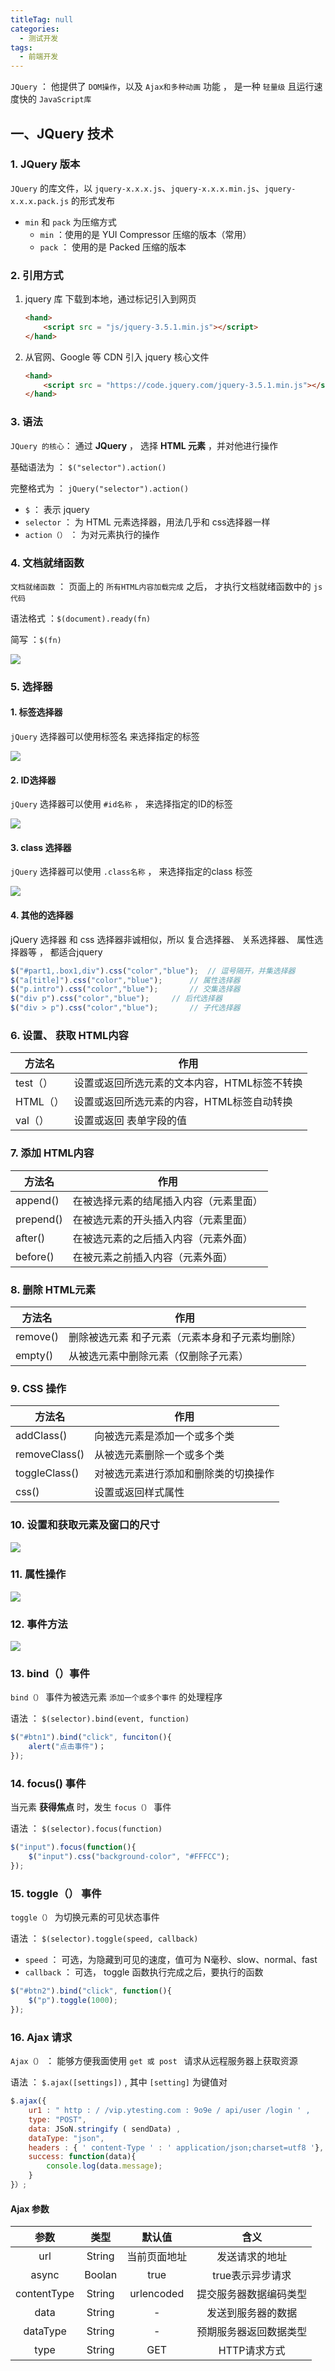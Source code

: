 ```yaml
---
titleTag: null
categories: 
  - 测试开发
tags: 
  - 前端开发
---
```


`JQuery` ： 他提供了 `DOM操作`，以及 `Ajax和多种动画` 功能 ， 是一种 `轻量级` 且运行速度快的 `JavaScript库`

## 一、JQuery 技术

### 1. JQuery 版本

`JQuery` 的库文件，以 `jquery-x.x.x.js`、`jquery-x.x.x.min.js`、`jquery-x.x.x.pack.js` 的形式发布

-   `min` 和 `pack` 为压缩方式
    -   `min` ：使用的是 YUI Compressor 压缩的版本（常用）
    -   `pack` ： 使用的是 Packed 压缩的版本

### 2. 引用方式

1.  jquery 库 下载到本地，通过标记引入到网页

    ```html
    <hand>
    	<script src = "js/jquery-3.5.1.min.js"></script>
    </hand>
    ```

2.  从官网、Google 等 CDN 引入 jquery 核心文件

    ```html
    <hand>
    	<script src = "https://code.jquery.com/jquery-3.5.1.min.js"></script>
    </hand>
    ```

### 3. 语法

`JQuery 的核心`： 通过 **JQuery** ， 选择 **HTML 元素** ，并对他进行操作   

基础语法为 ： `$("selector").action()`

完整格式为 ： `jQuery("selector").action()`

-   `$` ： 表示 jquery
-   `selector` ： 为 HTML 元素选择器，用法几乎和 css选择器一样
-   `action（）` ： 为对元素执行的操作

### 4. 文档就绪函数

`文档就绪函数` ： 页面上的 `所有HTML内容加载完成`  之后， 才执行文档就绪函数中的 `js代码`

语法格式 ：`$(document).ready(fn)`

简写 ：`$(fn)`

![](https://pupper.com.cn/img/20220725185607.png)

### 5. 选择器

#### 1. 标签选择器

`jQuery` 选择器可以使用标签名 来选择指定的标签

![](https://pupper.com.cn/img/20220725185623.png)

#### 2. ID选择器

`jQuery` 选择器可以使用 `#id名称` ， 来选择指定的ID的标签

![](https://pupper.com.cn/img/20220725185642.png)

#### 3. class 选择器

`jQuery` 选择器可以使用 `.class名称` ， 来选择指定的class 标签

![](https://pupper.com.cn/img/20220725185659.png)

#### 4. 其他的选择器

jQuery 选择器 和 css 选择器非诚相似，所以 复合选择器、 关系选择器、 属性选择器等 ， 都适合jquery

```js
$("#part1,.box1,div").css("color","blue");	// 逗号隔开，并集选择器
$("a[title]").css("color","blue");		// 属性选择器
$("p.intro").css("color","blue");		// 交集选择器
$("div p").css("color","blue");		// 后代选择器
$("div > p").css("color","blue");		// 子代选择器
```

### 6. 设置、 获取 HTML内容

| 方法名   | 作用                                         |
| -------- | -------------------------------------------- |
| test（） | 设置或返回所选元素的文本内容，HTML标签不转换 |
| HTML（） | 设置或返回所选元素的内容，HTML标签自动转换   |
| val（）  | 设置或返回 表单字段的值                      |

### 7. 添加 HTML内容

| 方法名    | 作用                                   |
| --------- | -------------------------------------- |
| append()  | 在被选择元素的结尾插入内容（元素里面） |
| prepend() | 在被选元素的开头插入内容（元素里面）   |
| after()   | 在被选元素的之后插入内容（元素外面）   |
| before()  | 在被元素之前插入内容（元素外面）       |

### 8. 删除 HTML元素

| 方法名   | 作用                                            |
| -------- | ----------------------------------------------- |
| remove() | 删除被选元素 和子元素（元素本身和子元素均删除） |
| empty()  | 从被选元素中删除元素（仅删除子元素）            |

### 9. CSS  操作

| 方法名        | 作用                                 |
| ------------- | ------------------------------------ |
| addClass()    | 向被选元素是添加一个或多个类         |
| removeClass() | 从被选元素删除一个或多个类           |
| toggleClass() | 对被选元素进行添加和删除类的切换操作 |
| css()         | 设置或返回样式属性                   |

### 10. 设置和获取元素及窗口的尺寸

![](https://pupper.com.cn/img/20220725185720.png)

### 11. 属性操作

![](https://pupper.com.cn/img/20220725185736.png)

### 12. 事件方法

![](https://pupper.com.cn/img/20220725185755.png)

### 13. bind（）事件

`bind（）` 事件为被选元素 `添加一个或多个事件` 的处理程序

语法 ： `$(selector).bind(event, function)`

```js
$("#btn1").bind("click", funciton(){
	alert("点击事件")；
});
```

### 14. focus() 事件

当元素 **获得焦点** 时，发生 `focus（）` 事件

语法 ： `$(selector).focus(function)`

```js
$("input").focus(function(){
	$("input").css("background-color", "#FFFCC");
});
```

### 15. toggle（） 事件

`toggle（）` 为切换元素的可见状态事件

语法 ： `$(selector).toggle(speed, callback)`

-   `speed` ： 可选，为隐藏到可见的速度，值可为 N毫秒、slow、normal、fast
-   `callback` ： 可选， toggle 函数执行完成之后，要执行的函数

```js
$("#btn2").bind("click", function(){
	$("p").toggle(1000);
});
```

### 16. Ajax 请求

`Ajax（）` ： 能够方便我面使用 `get 或 post ` 请求从远程服务器上获取资源

语法 ： `$.ajax([settings])` , 其中 `[setting]` 为键值对

```js
$.ajax({
	ur1 : " http : / /vip.ytesting.com : 9o9e / api/user /login ' ,
	type: "POST",
	data: JSoN.stringify ( sendData) ,
	dataType: "json",
	headers : { ' content-Type ' : ' application/json;charset=utf8 '},
	success: function(data){
		console.log(data.message);
	}
}）;
```

#### Ajax 参数

|    参数     |  类型  |    默认值    |          含义          |
| :---------: | :----: | :----------: | :--------------------: |
|     url     | String | 当前页面地址 |     发送请求的地址     |
|    async    | Boolan |     true     |    true表示异步请求    |
| contentType | String |  urlencoded  | 提交服务器数据编码类型 |
|    data     | String |      -       |   发送到服务器的数据   |
|  dataType   | String |      -       | 预期服务器返回数据类型 |
|    type     | String |     GET      |      HTTP请求方式      |

